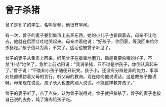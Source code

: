 # 曾子杀猪


  曾子是孔子的学生，名叫曾参，他很有学问。  

 有一次，曾子的妻子要到集市上去买东西，她的小儿子也要跟着去。母亲不让他去，他就在后面哇哇地哭起来。母亲哄着他说：“好孩子，你回家，等我回来给你杀猪吃。”孩子信以为真，不哭了。这话也被曾子听见了。  

 曾子的妻子从集市上回来，听见曾子在霍霍地磨刀，像是真要杀猪的样子，不禁“扑哧”地笑了，急忙上前劝阻说：“我说杀猪，只不过是哄孩子，你倒认真起来了。”曾子说：“不能和小孩子随便开玩笑。孩子小，还没有分辨是非的能力，事事处处都模仿着父母的言行，听父母的教诲。现在你向他说谎话，这是教孩子撒谎呀。母亲现在说谎，孩子长大也要向别人说谎，不能这样教育孩子。”  

 曾子的妻子听了，点了点头，认为曾子说得对。曾子就把猪杀了，曾子的妻子也按自己说的去办，炖了猪肉给孩子吃。
  